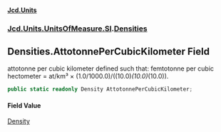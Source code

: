 #### [Jcd.Units](index.md 'index')
### [Jcd.Units.UnitsOfMeasure.SI](Jcd.Units.UnitsOfMeasure.SI.md 'Jcd.Units.UnitsOfMeasure.SI').[Densities](Densities.md 'Jcd.Units.UnitsOfMeasure.SI.Densities')

## Densities.AttotonnePerCubicKilometer Field

attotonne per cubic kilometer defined such that: femtotonne per cubic hectometer = at/km³ ×
(1.0/1000.0)/((10.0)*(10.0)*(10.0)).

```csharp
public static readonly Density AttotonnePerCubicKilometer;
```

#### Field Value
[Density](Density.md 'Jcd.Units.UnitTypes.Density')